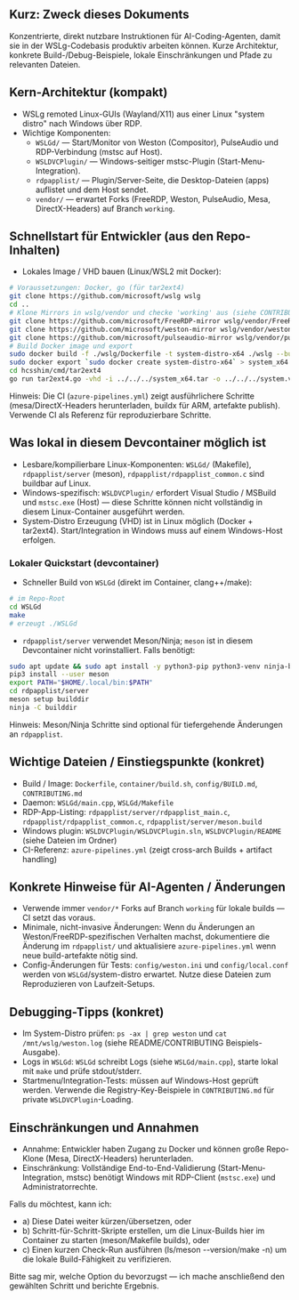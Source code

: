 ## Kurz: Zweck dieses Dokuments
Konzentrierte, direkt nutzbare Instruktionen für AI-Coding-Agenten, damit sie in der WSLg-Codebasis produktiv arbeiten können. Kurze Architektur, konkrete Build-/Debug-Beispiele, lokale Einschränkungen und Pfade zu relevanten Dateien.

## Kern-Architektur (kompakt)
- WSLg remoted Linux-GUIs (Wayland/X11) aus einer Linux "system distro" nach Windows über RDP.
- Wichtige Komponenten:
  - `WSLGd/` — Start/Monitor von Weston (Compositor), PulseAudio und RDP-Verbindung (mstsc auf Host).
  - `WSLDVCPlugin/` — Windows-seitiger mstsc-Plugin (Start-Menu-Integration).
  - `rdpapplist/` — Plugin/Server-Seite, die Desktop-Dateien (apps) auflistet und dem Host sendet.
  - `vendor/` — erwartet Forks (FreeRDP, Weston, PulseAudio, Mesa, DirectX-Headers) auf Branch `working`.

## Schnellstart für Entwickler (aus den Repo-Inhalten)
- Lokales Image / VHD bauen (Linux/WSL2 mit Docker):

```bash
# Voraussetzungen: Docker, go (für tar2ext4)
git clone https://github.com/microsoft/wslg wslg
cd ..
# Klone Mirrors in wslg/vendor und checke 'working' aus (siehe CONTRIBUTING.md)
git clone https://github.com/microsoft/FreeRDP-mirror wslg/vendor/FreeRDP -b working
git clone https://github.com/microsoft/weston-mirror wslg/vendor/weston -b working
git clone https://github.com/microsoft/pulseaudio-mirror wslg/vendor/pulseaudio -b working
# Build Docker image und export
sudo docker build -f ./wslg/Dockerfile -t system-distro-x64 ./wslg --build-arg WSLG_ARCH=x86_64
sudo docker export `sudo docker create system-distro-x64` > system_x64.tar
cd hcsshim/cmd/tar2ext4
go run tar2ext4.go -vhd -i ../../../system_x64.tar -o ../../../system.vhd
```

Hinweis: Die CI (`azure-pipelines.yml`) zeigt ausführlichere Schritte (mesa/DirectX-Headers herunterladen, buildx für ARM, artefakte publish). Verwende CI als Referenz für reproduzierbare Schritte.

## Was lokal in diesem Devcontainer möglich ist
- Lesbare/kompilierbare Linux-Komponenten: `WSLGd/` (Makefile), `rdpapplist/server` (meson), `rdpapplist/rdpapplist_common.c` sind buildbar auf Linux.
- Windows-spezifisch: `WSLDVCPlugin/` erfordert Visual Studio / MSBuild und `mstsc.exe` (Host) — diese Schritte können nicht vollständig in diesem Linux-Container ausgeführt werden.
- System-Distro Erzeugung (VHD) ist in Linux möglich (Docker + tar2ext4). Start/Integration in Windows muss auf einem Windows-Host erfolgen.

### Lokaler Quickstart (devcontainer)
- Schneller Build von `WSLGd` (direkt im Container, clang++/make):

```bash
# im Repo-Root
cd WSLGd
make
# erzeugt ./WSLGd
```

- `rdpapplist/server` verwendet Meson/Ninja; `meson` ist in diesem Devcontainer nicht vorinstalliert. Falls benötigt:

```bash
sudo apt update && sudo apt install -y python3-pip python3-venv ninja-build
pip3 install --user meson
export PATH="$HOME/.local/bin:$PATH"
cd rdpapplist/server
meson setup builddir
ninja -C builddir
```

Hinweis: Meson/Ninja Schritte sind optional für tiefergehende Änderungen an `rdpapplist`.

## Wichtige Dateien / Einstiegspunkte (konkret)
- Build / Image: `Dockerfile`, `container/build.sh`, `config/BUILD.md`, `CONTRIBUTING.md`
- Daemon: `WSLGd/main.cpp`, `WSLGd/Makefile`
- RDP-App-Listing: `rdpapplist/server/rdpapplist_main.c`, `rdpapplist/rdpapplist_common.c`, `rdpapplist/server/meson.build`
- Windows plugin: `WSLDVCPlugin/WSLDVCPlugin.sln`, `WSLDVCPlugin/README` (siehe Dateien im Ordner)
- CI-Referenz: `azure-pipelines.yml` (zeigt cross-arch Builds + artifact handling)

## Konkrete Hinweise für AI-Agenten / Änderungen
- Verwende immer `vendor/*` Forks auf Branch `working` für lokale builds — CI setzt das voraus.
- Minimale, nicht-invasive Änderungen: Wenn du Änderungen an Weston/FreeRDP-spezifischen Verhalten machst, dokumentiere die Änderung im `rdpapplist/` und aktualisiere `azure-pipelines.yml` wenn neue build-artefakte nötig sind.
- Config-Änderungen für Tests: `config/weston.ini` und `config/local.conf` werden von `WSLGd`/system-distro erwartet. Nutze diese Dateien zum Reproduzieren von Laufzeit-Setups.

## Debugging-Tipps (konkret)
- Im System-Distro prüfen: `ps -ax | grep weston` und `cat /mnt/wslg/weston.log` (siehe README/CONTRIBUTING Beispiels-Ausgabe).
- Logs in `WSLGd`: `WSLGd` schreibt Logs (siehe `WSLGd/main.cpp`), starte lokal mit `make` und prüfe stdout/stderr.
- Startmenu/Integration-Tests: müssen auf Windows-Host geprüft werden. Verwende die Registry-Key-Beispiele in `CONTRIBUTING.md` für private `WSLDVCPlugin`-Loading.

## Einschränkungen und Annahmen
- Annahme: Entwickler haben Zugang zu Docker und können große Repo-Klone (Mesa, DirectX-Headers) herunterladen.
- Einschränkung: Vollständige End-to-End-Validierung (Start-Menu-Integration, mstsc) benötigt Windows mit RDP-Client (`mstsc.exe`) und Administratorrechte.

Falls du möchtest, kann ich:
- a) Diese Datei weiter kürzen/übersetzen, oder
- b) Schritt-für-Schritt-Skripte erstellen, um die Linux-Builds hier im Container zu starten (meson/Makefile builds), oder
- c) Einen kurzen Check-Run ausführen (ls/meson --version/make -n) um die lokale Build-Fähigkeit zu verifizieren.

Bitte sag mir, welche Option du bevorzugst — ich mache anschließend den gewählten Schritt und berichte Ergebnis.
